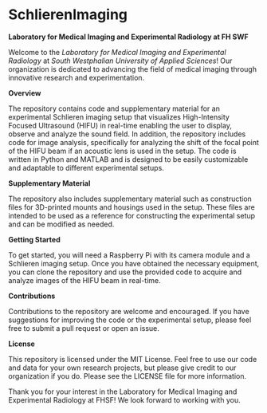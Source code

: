 # SchlierenImaging

**Laboratory for Medical Imaging and Experimental Radiology at FH SWF**

Welcome to the _Laboratory for Medical Imaging and Experimental Radiology_ at _South Westphalian University of Applied Sciences_! Our organization is dedicated to advancing the field of medical imaging through innovative research and experimentation.

**Overview**

The repository contains code and supplementary material for an experimental Schlieren imaging setup that visualizes High-Intensity Focused Ultrasound (HIFU) in real-time enabling the user to display, observe and analyze the sound field.
In addition, the repository includes code for image analysis, specifically for analyzing the shift of the focal point of the HIFU beam if an acoustic lens is used in the setup. The code is written in Python and MATLAB and is designed to be easily customizable and adaptable to different experimental setups.

**Supplementary Material**

The repository also includes supplementary material such as construction files for 3D-printed mounts and housings used in the setup. These files are intended to be used as a reference for constructing the experimental setup and can be modified as needed.

**Getting Started**

To get started, you will need a Raspberry Pi with its camera module and a Schlieren imaging setup. Once you have obtained the necessary equipment, you can clone the repository and use the provided code to acquire and analyze images of the HIFU beam in real-time.

**Contributions**

Contributions to the repository are welcome and encouraged. If you have suggestions for improving the code or the experimental setup, please feel free to submit a pull request or open an issue.

**License**

This repository is licensed under the MIT License. Feel free to use our code and data for your own research projects, but please give credit to our organization if you do. Please see the LICENSE file for more information.

Thank you for your interest in the Laboratory for Medical Imaging and Experimental Radiology at FHSF! We look forward to working with you.
